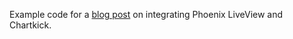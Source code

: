 Example code for a [blog
post](https://www.kerrybuckley.org/2022/06/23/integrating-chartkick-with-phoenix-liveview/)
on integrating Phoenix LiveView and Chartkick.
